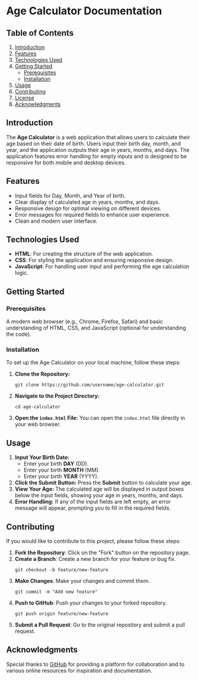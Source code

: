   <h1>Age Calculator Documentation</h1>

  <h2>Table of Contents</h2>
    <ol>
        <li><a href="#introduction">Introduction</a></li>
        <li><a href="#features">Features</a></li>
        <li><a href="#technologies-used">Technologies Used</a></li>
        <li><a href="#getting-started">Getting Started</a>
            <ul>
                <li><a href="#prerequisites">Prerequisites</a></li>
                <li><a href="#installation">Installation</a></li>
            </ul>
        </li>
        <li><a href="#usage">Usage</a></li>
        <li><a href="#contributing">Contributing</a></li>
        <li><a href="#license">License</a></li>
        <li><a href="#acknowledgments">Acknowledgments</a></li>
    </ol>
<h2 id="introduction">Introduction</h2>
    <p>The <strong>Age Calculator</strong> is a web application that allows users to calculate their age based on their date of birth. Users input their birth day, month, and year, and the application outputs their age in years, months, and days. The application features error handling for empty inputs and is designed to be responsive for both mobile and desktop devices.</p>

 <h2 id="features">Features</h2>
    <ul>
        <li>Input fields for Day, Month, and Year of birth.</li>
        <li>Clear display of calculated age in years, months, and days.</li>
        <li>Responsive design for optimal viewing on different devices.</li>
        <li>Error messages for required fields to enhance user experience.</li>
        <li>Clean and modern user interface.</li>
    </ul>

<h2 id="technologies-used">Technologies Used</h2>
    <ul>
        <li><strong>HTML</strong>: For creating the structure of the web application.</li>
        <li><strong>CSS</strong>: For styling the application and ensuring responsive design.</li>
        <li><strong>JavaScript</strong>: For handling user input and performing the age calculation logic.</li>
    </ul>

<h2 id="getting-started">Getting Started</h2>

<h3 id="prerequisites">Prerequisites</h3>
    <p>A modern web browser (e.g., Chrome, Firefox, Safari) and basic understanding of HTML, CSS, and JavaScript (optional for understanding the code).</p>

<h3 id="installation">Installation</h3>
    <p>To set up the Age Calculator on your local machine, follow these steps:</p>
    <ol>
        <li><strong>Clone the Repository:</strong>
            <pre><code>git clone https://github.com/username/age-calculator.git</code></pre>
        </li>
        <li><strong>Navigate to the Project Directory:</strong>
            <pre><code>cd age-calculator</code></pre>
        </li>
        <li><strong>Open the <code>index.html</code> File:</strong> You can open the <code>index.html</code> file directly in your web browser.</li>
    </ol>

<h2 id="usage">Usage</h2>
    <ol>
        <li><strong>Input Your Birth Date:</strong>
            <ul>
                <li>Enter your birth <strong>DAY</strong> (DD).</li>
                <li>Enter your birth <strong>MONTH</strong> (MM).</li>
                <li>Enter your birth <strong>YEAR</strong> (YYYY).</li>
            </ul>
        </li>
        <li><strong>Click the Submit Button:</strong> Press the <strong>Submit</strong> button to calculate your age.</li>
        <li><strong>View Your Age:</strong> The calculated age will be displayed in output boxes below the input fields, showing your age in years, months, and days.</li>
        <li><strong>Error Handling:</strong> If any of the input fields are left empty, an error message will appear, prompting you to fill in the required fields.</li>
    </ol>

<h2 id="contributing">Contributing</h2>
    <p>If you would like to contribute to this project, please follow these steps:</p>
    <ol>
        <li><strong>Fork the Repository</strong>: Click on the "Fork" button on the repository page.</li>
        <li><strong>Create a Branch</strong>: Create a new branch for your feature or bug fix.
            <pre><code>git checkout -b feature/new-feature</code></pre>
        </li>
        <li><strong>Make Changes</strong>: Make your changes and commit them.
            <pre><code>git commit -m "Add new feature"</code></pre>
        </li>
        <li><strong>Push to GitHub</strong>: Push your changes to your forked repository.
            <pre><code>git push origin feature/new-feature</code></pre>
        </li>
        <li><strong>Submit a Pull Request</strong>: Go to the original repository and submit a pull request.</li>
    </ol>


<h2 id="acknowledgments">Acknowledgments</h2>
    <p>Special thanks to <a href="https://github.com">GitHub</a> for providing a platform for collaboration and to various online resources for inspiration and documentation.</p>
